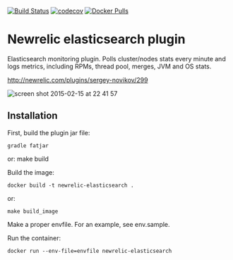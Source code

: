 [![Build Status](https://travis-ci.org/s12v/newrelic-elasticsearch.svg?branch=master)](https://travis-ci.org/s12v/newrelic-elasticsearch)
[![codecov](https://codecov.io/gh/s12v/newrelic-elasticsearch/branch/master/graph/badge.svg)](https://codecov.io/gh/s12v/newrelic-elasticsearch)
[![Docker Pulls](https://img.shields.io/docker/pulls/s12v/newrelic-elasticsearch.svg?maxAge=2592000)]()

# Newrelic elasticsearch plugin

Elasticsearch monitoring plugin. Polls cluster/nodes stats every minute and logs metrics, including RPMs, thread pool, merges, JVM and OS stats.

http://newrelic.com/plugins/sergey-novikov/299

![screen shot 2015-02-15 at 22 41 57](https://cloud.githubusercontent.com/assets/1462574/6205166/8c7b12ee-b565-11e4-9495-4fee5de919db.png)

## Installation

First, build the plugin jar file:

    gradle fatjar

or:
    make build

Build the image:

    docker build -t newrelic-elasticsearch .

or:

    make build_image

Make a proper envfile. For an example, see env.sample.

Run the container:

    docker run --env-file=envfile newrelic-elasticsearch
